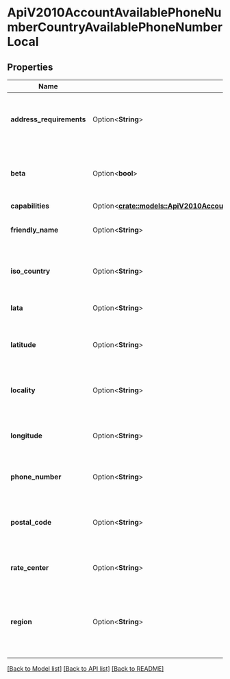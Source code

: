 # ApiV2010AccountAvailablePhoneNumberCountryAvailablePhoneNumberLocal

## Properties

Name | Type | Description | Notes
------------ | ------------- | ------------- | -------------
**address_requirements** | Option<**String**> | The type of Address resource the phone number requires | [optional]
**beta** | Option<**bool**> | Whether the phone number is new to the Twilio platform | [optional]
**capabilities** | Option<[**crate::models::ApiV2010AccountAvailablePhoneNumberCountryAvailablePhoneNumberLocalCapabilities**](api_v2010_account_available_phone_number_country_available_phone_number_local_capabilities.md)> |  | [optional]
**friendly_name** | Option<**String**> | A formatted version of the phone number | [optional]
**iso_country** | Option<**String**> | The ISO country code of this phone number | [optional]
**lata** | Option<**String**> | The LATA of this phone number | [optional]
**latitude** | Option<**String**> | The latitude of this phone number's location | [optional]
**locality** | Option<**String**> | The locality or city of this phone number's location | [optional]
**longitude** | Option<**String**> | The longitude of this phone number's location | [optional]
**phone_number** | Option<**String**> | The phone number in E.164 format | [optional]
**postal_code** | Option<**String**> | The postal or ZIP code of this phone number's location | [optional]
**rate_center** | Option<**String**> | The rate center of this phone number | [optional]
**region** | Option<**String**> | The two-letter state or province abbreviation of this phone number's location | [optional]

[[Back to Model list]](../README.md#documentation-for-models) [[Back to API list]](../README.md#documentation-for-api-endpoints) [[Back to README]](../README.md)


